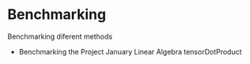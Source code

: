 # Benchmarking
Benchmarking diferent methods
- Benchmarking the Project January Linear Algebra tensorDotProduct
